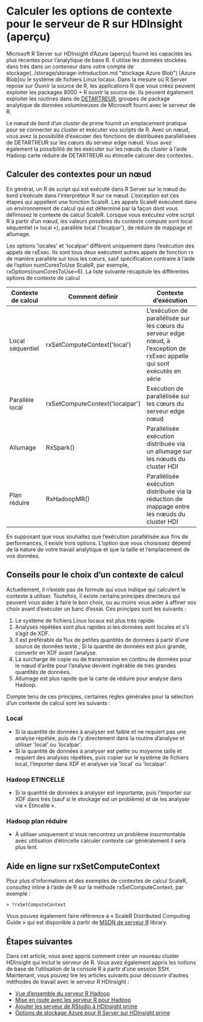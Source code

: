 <properties
   pageTitle="Calculer les options de contexte pour le serveur de R sur HDInsight (aperçu) | Microsoft Azure"
   description="Découvrez les options de contexte compute différents disponibles pour les utilisateurs avec un serveur de R sur HDInsight (aperçu)"
   services="HDInsight"
   documentationCenter=""
   authors="jeffstokes72"
   manager="jhubbard"
   editor="cgronlun"
/>

<tags
   ms.service="HDInsight"
   ms.devlang="R"
   ms.topic="article"
   ms.tgt_pltfrm="na"
   ms.workload="data-services"
   ms.date="10/18/2016"
   ms.author="jeffstok"
/>

# <a name="compute-context-options-for-r-server-on-hdinsight-preview"></a>Calculer les options de contexte pour le serveur de R sur HDInsight (aperçu)

Microsoft R Server sur HDInsight d’Azure (aperçu) fournit les capacités les plus récentes pour l’analytique de base R. Il utilise les données stockées dans très dans un conteneur dans votre compte de stockage(../storage/storage-introduction.md "stockage Azure Blob") [Azure Blob]ou le système de fichiers Linux locaux. Dans la mesure où R Server repose sur Ouvrir la source de R, les applications R que vous créez peuvent exploiter les packages 8000 + R ouvrir la source de. Ils peuvent également exploiter les routines dans de [DETARTREUR](http://www.revolutionanalytics.com/revolution-r-enterprise-scaler "ScaleR Analytique de révolution"), groupes de package analytique de données volumineuses de Microsoft fourni avec le serveur de R.  

Le nœud de bord d’un cluster de prime fournit un emplacement pratique pour se connecter au cluster et exécuter vos scripts de R. Avec un nœud, vous avez la possibilité d’exécuter des fonctions de distribuées parallélisées de DETARTREUR sur les cœurs du serveur edge nœud. Vous avez également la possibilité de les exécuter sur les nœuds du cluster à l’aide Hadoop carte réduire de DETARTREUR ou étincelle calculer des contextes.

## <a name="compute-contexts-for-an-edge-node"></a>Calculer des contextes pour un nœud

En général, un R de script qui est exécuté dans R Server sur le nœud du bord s’exécute dans l’interpréteur R sur ce nœud. L’exception est ces étapes qui appellent une fonction ScaleR. Les appels ScaleR exécutent dans un environnement de calcul qui est déterminé par la façon dont vous définissez le contexte de calcul ScaleR.  Lorsque vous exécutez votre script R à partir d’un nœud, les valeurs possibles du contexte compute sont local séquentiel (« local »), parallèle local ('localpar'), de réduire de mappage et allumage.

Les options 'locales' et 'localpar' diffèrent uniquement dans l’exécution des appels de rxExec. Ils sont tous deux exécutent autres appels de fonction rx de manière parallèle sur tous les cœurs, sauf spécification contraire à l’aide de l’option numCoresToUse ScaleR, par exemple, rxOptions(numCoresToUse=6). La liste suivante récapitule les différentes options de contexte de calcul

| Contexte de calcul  | Comment définir                      | Contexte d’exécution                                                                     |
|------------------|---------------------------------|---------------------------------------------------------------------------------------|
| Local séquentiel | rxSetComputeContext('local')    | L’exécution de parallélisée sur les cœurs du serveur edge nœud, à l’exception de rxExec appelle qui sont exécutés en série |
| Parallèle local   | rxSetComputeContext('localpar') | Exécution de parallélisée sur les cœurs du serveur edge nœud                                 |
| Allumage            | RxSpark()                       | Parallélisée exécution distribuée via un allumage sur les nœuds du cluster HDI      |
| Plan réduire       | RxHadoopMR()                    | Parallélisée exécution distribuée via la réduction de mappage entre les nœuds du cluster HDI |


En supposant que vous souhaitez que l’exécution parallélisée aux fins de performances, il existe trois options. L’option que vous choisissez dépend de la nature de votre travail analytique et que la taille et l’emplacement de vos données.

## <a name="guidelines-for-deciding-on-a-compute-context"></a>Conseils pour le choix d’un contexte de calcul

Actuellement, il n’existe pas de formule qui vous indique qui calculent le contexte à utiliser. Toutefois, il existe certains principes directeurs qui peuvent vous aider à faire le bon choix, ou au moins vous aider à affiner vos choix avant d’exécuter un banc d’essai. Ces principes sont les suivants :

1.  Le système de fichiers Linux locaux est plus très rapide.
2.  Analyses répétées sont plus rapides si les données sont locales et s’il s’agit de XDF.
3.  Il est préférable de flux de petites quantités de données à partir d’une source de données texte ; Si la quantité de données est plus grande, convertir en XDF avant l’analyse.
4.  La surcharge de copie ou de transmission en continu de données pour le nœud d’arête pour l’analyse devient ingérable de très grandes quantités de données.
5.  Allumage est plus rapide que la carte de réduire pour analyse dans Hadoop.

Compte tenu de ces principes, certaines règles générales pour la sélection d’un contexte de calcul sont les suivants :

### <a name="local"></a>Local

- Si la quantité de données à analyser est faible et ne requiert pas une analyse répétée, puis de l’y directement dans la routine d’analyse et utiliser 'local' ou 'localpar'.
- Si la quantité de données à analyser est petite ou moyenne taille et requiert des analyses répétées, puis copier sur le système de fichiers local, l’importer dans XDF et analyser via 'local' ou 'localpar'.

### <a name="hadoop-spark"></a>Hadoop ETINCELLE

- Si la quantité de données à analyser est importante, puis l’importer sur XDF dans très (sauf si le stockage est un problème) et de les analyser via « Étincelle ».

### <a name="hadoop-map-reduce"></a>Hadoop plan réduire

- À utiliser uniquement si vous rencontrez un problème insurmontable avec utilisation d’étincelle calculer contexte car généralement il sera plus lent.  

## <a name="inline-help-on-rxsetcomputecontext"></a>Aide en ligne sur rxSetComputeContext

Pour plus d’informations et des exemples de contextes de calcul ScaleR, consultez inline à l’aide de R sur la méthode rxSetComputeContext, par exemple :

    > ?rxSetComputeContext

Vous pouvez également faire référence à « ScaleR Distributed Computing Guide » qui est disponible à partir de [MSDN de serveur R](https://msdn.microsoft.com/library/mt674634.aspx "Serveur R sur MSDN") library.


## <a name="next-steps"></a>Étapes suivantes

Dans cet article, vous avez appris comment créer un nouveau cluster HDInsight qui inclut le serveur de R. Vous avez également appris les notions de base de l’utilisation de la console R à partir d’une session SSH. Maintenant, vous pouvez lire les articles suivants pour découvrir d’autres méthodes de travail avec le serveur R HDInsight :

- [Vue d’ensemble du serveur R Hadoop](hdinsight-hadoop-r-server-overview.md)
- [Mise en route avec les serveur R pour Hadoop](hdinsight-hadoop-r-server-get-started.md)
- [Ajouter les serveur de RStudio à HDInsight prime](hdinsight-hadoop-r-server-install-r-studio.md)
- [Options de stockage Azure pour R Server sur HDInsight prime](hdinsight-hadoop-r-server-storage.md)
